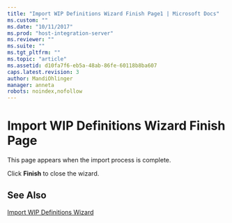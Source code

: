 ```yaml
---
title: "Import WIP Definitions Wizard Finish Page1 | Microsoft Docs"
ms.custom: ""
ms.date: "10/11/2017"
ms.prod: "host-integration-server"
ms.reviewer: ""
ms.suite: ""
ms.tgt_pltfrm: ""
ms.topic: "article"
ms.assetid: d10fa7f6-eb5a-48ab-86fe-60118b8ba607
caps.latest.revision: 3
author: MandiOhlinger
manager: anneta
robots: noindex,nofollow
---
```

# Import WIP Definitions Wizard Finish Page
This page appears when the import process is complete.  
  
 Click **Finish** to close the wizard.  
  
## See Also  
 [Import WIP Definitions Wizard](../core/import-wip-definitions-wizard.md)